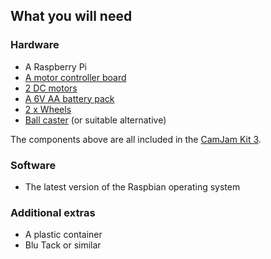 ## What you will need

### Hardware
- A Raspberry Pi
- [A motor controller board](http://4tronix.co.uk/store/index.php?rt=product/product&path=66_71&product_id=585)
- [2 DC motors](http://4tronix.co.uk/store/index.php?rt=product/product&path=66_72&product_id=177)
- [A 6V AA battery pack](https://www.rapidonline.com/Keystone-2478-Battery-holder-for-4-x-AA-and-Flying-Leads-18-3695?IncVat=1&pdg=kwd-476143372272:cmp-757438067:adg-42338105440:crv-178952908744:pid-18-3695&gclid=Cj0KCQjwtJzLBRC7ARIsAGMkOAnA1DlbPFoQgnb77Gpq7eaRqqDIO4CMmof7zkKtdNHg6EVNPDBBvp0aAhS7EALw_wcB)
- [2 x Wheels](http://4tronix.co.uk/store/index.php?rt=product/product&path=66_72&product_id=175)
- [Ball caster](http://4tronix.co.uk/store/index.php?rt=product/product&product_id=498) (or suitable alternative)

The components above are all included in the [CamJam Kit 3](http://camjam.me/?page_id=1035).
### Software
- The latest version of the Raspbian operating system

### Additional extras
- A plastic container
- Blu Tack or similar
